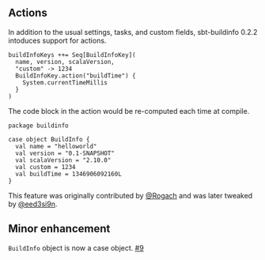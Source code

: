 ## Actions

In addition to the usual settings, tasks, and custom fields, sbt-buildinfo 0.2.2 intoduces support for actions.

    buildInfoKeys ++= Seq[BuildInfoKey](
      name, version, scalaVersion,
      "custom" -> 1234
      BuildInfoKey.action("buildTime") {
        System.currentTimeMillis
      }
    )

The code block in the action would be re-computed each time at compile.

    package buildinfo

    case object BuildInfo {
      val name = "helloworld"
      val version = "0.1-SNAPSHOT"
      val scalaVersion = "2.10.0"
      val custom = 1234
      val buildTime = 1346906092160L
    }

This feature was originally contributed by [@Rogach](https://github.com/sbt/sbt-buildinfo/pull/7) and was later tweaked by [@eed3si9n](https://github.com/sbt/sbt-buildinfo/commit/b1691ff39249848aa65eaddd28c712da4c35c334).

## Minor enhancement

`BuildInfo` object is now a case object. [#9][9]

  [9]: https://github.com/sbt/sbt-buildinfo/issues/9
